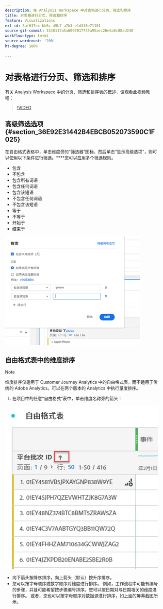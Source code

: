 ```yaml
---
description: 在 Analysis Workspace 中对表格进行分页、筛选和排序
title: 对表格进行分页、筛选和排序
feature: Visualizations
exl-id: 3af637ec-bb6c-49b7-a7b3-e1d310e71101
source-git-commit: 3348117a5a6007017735a95aec26e6a8c88ad248
workflow-type: tm+mt
source-wordcount: '200'
ht-degree: 100%

---
```


# 对表格进行分页、筛选和排序

有关 Analysis Workspace 中的分页、筛选和排序表的概述，请观看此视频教程：

>[!VIDEO](https://video.tv.adobe.com/v/23968)

## 高级筛选选项 {#section_36E92E31442B4EBCB052073590C1F025}

在自由格式表格中，单击维度旁的“筛选器”图标，然后单击“显示高级选项”，则可以使用以下条件进行筛选。****&#x200B;您可以应用多个筛选规则。

* 包含
* 不包含
* 包含所有词语
* 包含任何词语
* 包含该短语
* 不包含任何词语
* 不包含该短语
* 等于
* 不等于
* 开始于
* 结束于

![](assets/advanced-filter.png)

## 自由格式表中的维度排序

>[!NOTE]
>
>维度排序仅适用于 Customer Journey Analytics 中的自由格式表，而不适用于传统的 Adobe Analytics。可以在两个版本的 Analytics 中执行量度排序。

1. 在项目中的任意“自由格式”表中，单击维度名称旁的箭头：

![](assets/sort-dimensions.png)

* 向下箭头按降序排序，向上箭头（默认）按升序排序。
* 您可以按字母顺序或数字顺序对维度进行排序。 例如，工作流程中可能有编号的步骤，并且可能希望按步骤编号排序。您可以按日期对与日期相关的维度进行排序。 或者，您也可以按字母顺序对数据源进行排序，如上面的屏幕截图所示。
